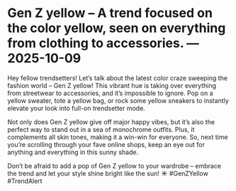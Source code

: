 # Gen Z yellow – A trend focused on the color yellow, seen on everything from clothing to accessories. — 2025-10-09

Hey fellow trendsetters! Let’s talk about the latest color craze sweeping the fashion world – Gen Z yellow! This vibrant hue is taking over everything from streetwear to accessories, and it’s impossible to ignore. Pop on a yellow sweater, tote a yellow bag, or rock some yellow sneakers to instantly elevate your look into full-on trendsetter mode.

Not only does Gen Z yellow give off major happy vibes, but it’s also the perfect way to stand out in a sea of monochrome outfits. Plus, it complements all skin tones, making it a win-win for everyone. So, next time you’re scrolling through your fave online shops, keep an eye out for anything and everything in this sunny shade.

Don’t be afraid to add a pop of Gen Z yellow to your wardrobe – embrace the trend and let your style shine bright like the sun! ☀️ #GenZYellow #TrendAlert